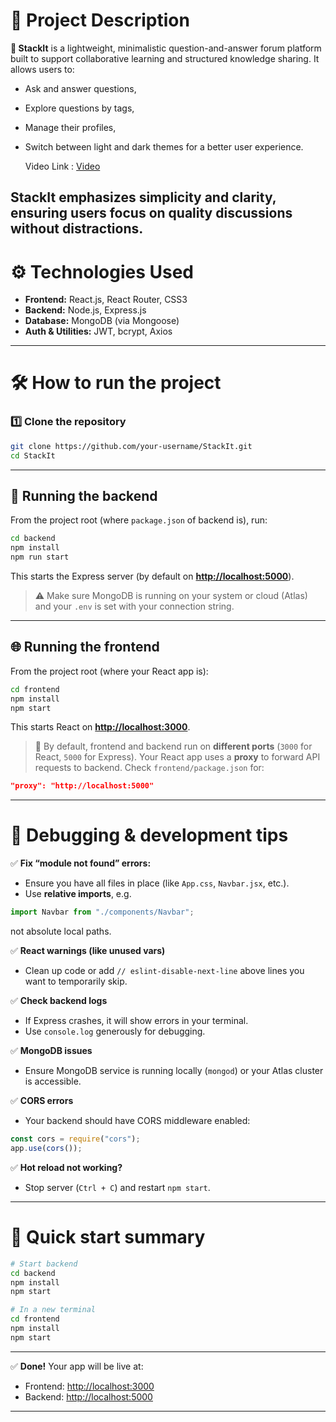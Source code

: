 # 🚀 Project Description

**🌟 StackIt** is a lightweight, minimalistic question-and-answer forum platform built to support collaborative learning and structured knowledge sharing.
It allows users to:

* Ask and answer questions,
* Explore questions by tags,
* Manage their profiles,
* Switch between light and dark themes for a better user experience.

  Video Link : [Video]((https://drive.google.com/drive/folders/1ZGNLfJ71gB6xe4PWHAwgwCxTnftXBB9D))

StackIt emphasizes **simplicity** and **clarity**, ensuring users focus on quality discussions without distractions.
---

# ⚙️ Technologies Used

* **Frontend:** React.js, React Router, CSS3
* **Backend:** Node.js, Express.js
* **Database:** MongoDB (via Mongoose)
* **Auth & Utilities:** JWT, bcrypt, Axios

---

# 🛠 How to run the project

### 1️⃣ Clone the repository

```bash
git clone https://github.com/your-username/StackIt.git
cd StackIt
```

---

## 🚀 Running the **backend**

From the project root (where `package.json` of backend is), run:

```bash
cd backend
npm install
npm run start
```

This starts the Express server (by default on **[http://localhost:5000](http://localhost:5000)**).

> ⚠️ Make sure MongoDB is running on your system or cloud (Atlas) and your `.env` is set with your connection string.

---

## 🌐 Running the **frontend**

From the project root (where your React app is):

```bash
cd frontend
npm install
npm start
```

This starts React on **[http://localhost:3000](http://localhost:3000)**.

> 🔄 By default, frontend and backend run on **different ports** (`3000` for React, `5000` for Express).
> Your React app uses a **proxy** to forward API requests to backend.
> Check `frontend/package.json` for:

```json
"proxy": "http://localhost:5000"
```

---

# 🐞 Debugging & development tips

✅ **Fix “module not found” errors:**

* Ensure you have all files in place (like `App.css`, `Navbar.jsx`, etc.).
* Use **relative imports**, e.g.

```js
import Navbar from "./components/Navbar";
```

not absolute local paths.

✅ **React warnings (like unused vars)**

* Clean up code or add `// eslint-disable-next-line` above lines you want to temporarily skip.

✅ **Check backend logs**

* If Express crashes, it will show errors in your terminal.
* Use `console.log` generously for debugging.

✅ **MongoDB issues**

* Ensure MongoDB service is running locally (`mongod`) or your Atlas cluster is accessible.

✅ **CORS errors**

* Your backend should have CORS middleware enabled:

```js
const cors = require("cors");
app.use(cors());
```

✅ **Hot reload not working?**

* Stop server (`Ctrl + C`) and restart `npm start`.

---

# 🎉 Quick start summary

```bash
# Start backend
cd backend
npm install
npm start

# In a new terminal
cd frontend
npm install
npm start
```

---

✅ **Done!**
Your app will be live at:

* Frontend: [http://localhost:3000](http://localhost:3000)
* Backend: [http://localhost:5000](http://localhost:5050)

---
